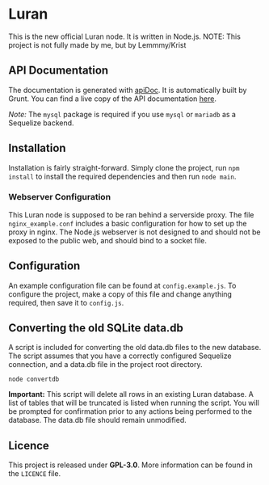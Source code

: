 # Luran

This is the new official Luran node. It is written in Node.js.
NOTE: This project is not fully made by me, but by Lemmmy/Krist

## API Documentation

The documentation is generated with [apiDoc](http://apidocjs.com). It is automatically built by Grunt. You can find a
live copy of the API documentation [here](http://krist.ceriat.net/docs).

_Note:_ The `mysql` package is required if you use `mysql` or `mariadb` as a Sequelize backend.

## Installation

Installation is fairly straight-forward. Simply clone the project, run `npm install` to install the required
dependencies and then run `node main`.

### Webserver Configuration

This Luran node is supposed to be ran behind a serverside proxy. The file `nginx_example.conf` includes a basic
configuration for how to set up the proxy in nginx. The Node.js webserver is not designed to and should not be exposed
to the public web, and should bind to a socket file.

## Configuration

An example configuration file can be found at `config.example.js`. To configure the project, make a copy of this
file and change anything required, then save it to `config.js`.

## Converting the old SQLite data.db

A script is included for converting the old data.db files to the new database. The script assumes that you have
a correctly configured Sequelize connection, and a data.db file in the project root directory.

```
node convertdb
```

**Important:** This script will delete all rows in an existing Luran database. A list of tables that will be truncated
is listed when running the script. You will be prompted for confirmation prior to any actions being performed to
the database. The data.db file should remain unmodified.

## Licence

This project is released under **GPL-3.0**. More information can be found in the `LICENCE` file.
